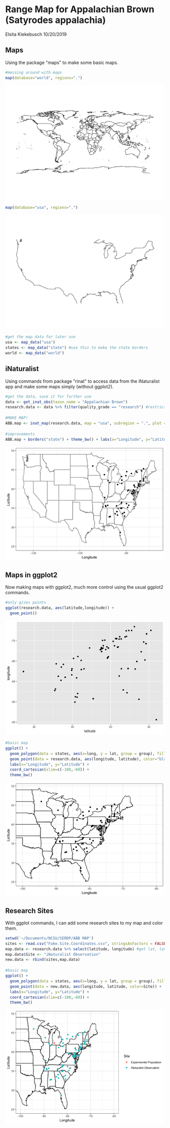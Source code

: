 Range Map for Appalachian Brown (Satyrodes appalachia)
================
Elsita Kiekebusch
10/20/2019

Maps
----

Using the package "maps" to make some basic maps.

``` r
#messing around with maps
map(database="world", regions=".")
```

![](README_files/figure-markdown_github/mapfun-1.png)

``` r
map(database="usa", regions=".")
```

![](README_files/figure-markdown_github/mapfun-2.png)

``` r
#get the map data for later use
usa <- map_data("usa")
states <- map_data("state") #use this to make the state borders
world <- map_data("world")
```

iNaturalist
-----------

Using commands from package "rinat" to access data from the iNaturalist app and make some maps simply (without ggplot2).

``` r
#get the data, save it for further use
data <- get_inat_obs(taxon_name = "Appalachian Brown")
research.data <- data %>% filter(quality_grade == "research") #restricts to good quality observations

#MAKE MAP!
ABB.map <- inat_map(research.data, map = "usa", subregion = ".", plot = FALSE)

#improvements
ABB.map + borders("state") + theme_bw() + labs(x="Longitude", y="Latitude")
```

![](README_files/figure-markdown_github/iNaturalist-1.png)

Maps in ggplot2
---------------

Now making maps with ggplot2, much more control using the usual ggplot2 commands.

``` r
#only gives points
ggplot(research.data, aes(latitude,longitude)) +
  geom_point()
```

![](README_files/figure-markdown_github/ggplot2-1.png)

``` r
#basic map
ggplot() +
  geom_polygon(data = states, aes(x=long, y = lat, group = group), fill = NA, color = "black") + 
  geom_point(data = research.data, aes(longitude, latitude), color="black") +
  labs(x="Longitude", y="Latitude") +
  coord_cartesian(xlim=c(-100,-60)) +
  theme_bw()
```

![](README_files/figure-markdown_github/ggplot2-2.png)

Research Sites
--------------

With ggplot commands, I can add some research sites to my map and color them.

``` r
setwd('~/Documents/NCSU/SERDP/ABB MAP')
sites <- read.csv("Fake.Site.Coordinates.csv", stringsAsFactors = FALSE)
map.data <- research.data %>% select(latitude, longitude) #get lat, long coords only
map.data$Site <- "iNaturalist Observation" 
new.data <- rbind(sites,map.data)

#basic map
ggplot() +
  geom_polygon(data = states, aes(x=long, y = lat, group = group), fill = NA, color = "black") + 
  geom_point(data = new.data, aes(longitude, latitude, color=Site)) +
  labs(x="Longitude", y="Latitude") +
  coord_cartesian(xlim=c(-100,-60)) +
  theme_bw()
```

![](README_files/figure-markdown_github/sites-1.png)
